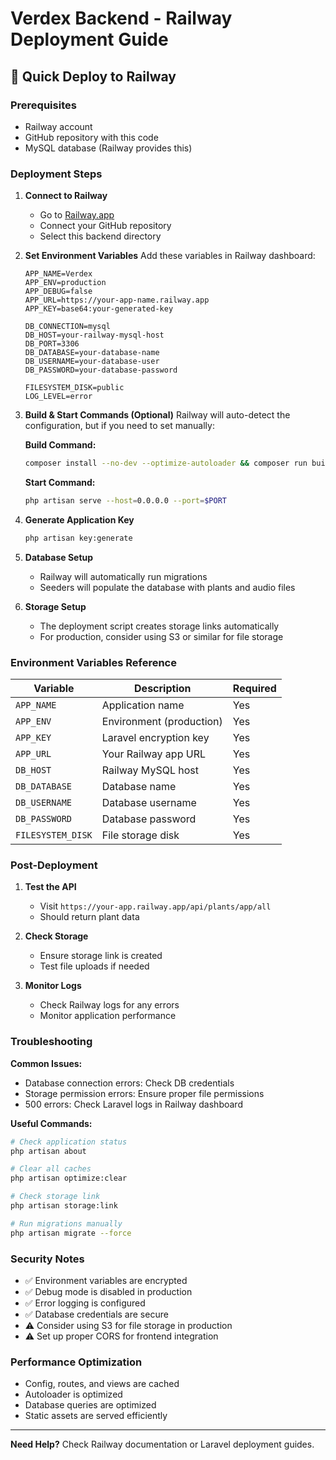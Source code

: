# Verdex Backend - Railway Deployment Guide

## 🚀 Quick Deploy to Railway

### Prerequisites
- Railway account
- GitHub repository with this code
- MySQL database (Railway provides this)

### Deployment Steps

1. **Connect to Railway**
   - Go to [Railway.app](https://railway.app)
   - Connect your GitHub repository
   - Select this backend directory

2. **Set Environment Variables**
   Add these variables in Railway dashboard:
   ```
   APP_NAME=Verdex
   APP_ENV=production
   APP_DEBUG=false
   APP_URL=https://your-app-name.railway.app
   APP_KEY=base64:your-generated-key
   
   DB_CONNECTION=mysql
   DB_HOST=your-railway-mysql-host
   DB_PORT=3306
   DB_DATABASE=your-database-name
   DB_USERNAME=your-database-user
   DB_PASSWORD=your-database-password
   
   FILESYSTEM_DISK=public
   LOG_LEVEL=error
   ```

3. **Build & Start Commands (Optional)**
   Railway will auto-detect the configuration, but if you need to set manually:
   
   **Build Command:**
   ```bash
   composer install --no-dev --optimize-autoloader && composer run build
   ```
   
   **Start Command:**
   ```bash
   php artisan serve --host=0.0.0.0 --port=$PORT
   ```

4. **Generate Application Key**
   ```bash
   php artisan key:generate
   ```

5. **Database Setup**
   - Railway will automatically run migrations
   - Seeders will populate the database with plants and audio files

6. **Storage Setup**
   - The deployment script creates storage links automatically
   - For production, consider using S3 or similar for file storage

### Environment Variables Reference

| Variable | Description | Required |
|----------|-------------|----------|
| `APP_NAME` | Application name | Yes |
| `APP_ENV` | Environment (production) | Yes |
| `APP_KEY` | Laravel encryption key | Yes |
| `APP_URL` | Your Railway app URL | Yes |
| `DB_HOST` | Railway MySQL host | Yes |
| `DB_DATABASE` | Database name | Yes |
| `DB_USERNAME` | Database username | Yes |
| `DB_PASSWORD` | Database password | Yes |
| `FILESYSTEM_DISK` | File storage disk | Yes |

### Post-Deployment

1. **Test the API**
   - Visit `https://your-app.railway.app/api/plants/app/all`
   - Should return plant data

2. **Check Storage**
   - Ensure storage link is created
   - Test file uploads if needed

3. **Monitor Logs**
   - Check Railway logs for any errors
   - Monitor application performance

### Troubleshooting

**Common Issues:**
- Database connection errors: Check DB credentials
- Storage permission errors: Ensure proper file permissions
- 500 errors: Check Laravel logs in Railway dashboard

**Useful Commands:**
```bash
# Check application status
php artisan about

# Clear all caches
php artisan optimize:clear

# Check storage link
php artisan storage:link

# Run migrations manually
php artisan migrate --force
```

### Security Notes

- ✅ Environment variables are encrypted
- ✅ Debug mode is disabled in production
- ✅ Error logging is configured
- ✅ Database credentials are secure
- ⚠️ Consider using S3 for file storage in production
- ⚠️ Set up proper CORS for frontend integration

### Performance Optimization

- Config, routes, and views are cached
- Autoloader is optimized
- Database queries are optimized
- Static assets are served efficiently

---

**Need Help?** Check Railway documentation or Laravel deployment guides. 